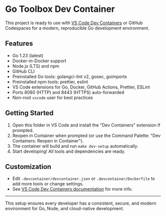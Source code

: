 # Go Toolbox Dev Container

This project is ready to use with [VS Code Dev Containers](https://code.visualstudio.com/docs/devcontainers/containers) or GitHub Codespaces for a modern, reproducible Go development environment.

## Features

- Go 1.23 (latest)
- Docker-in-Docker support
- Node.js (LTS) and npm
- GitHub CLI
- Preinstalled Go tools: golangci-lint v2, gosec, goimports
- Preinstalled npm tools: prettier, eslint
- VS Code extensions for Go, Docker, GitHub Actions, Prettier, ESLint
- Ports 8080 (HTTP) and 8443 (HTTPS) auto-forwarded
- Non-root `vscode` user for best practices

## Getting Started

1. Open this folder in VS Code and install the "Dev Containers" extension if prompted.
2. Reopen in Container when prompted (or use the Command Palette: "Dev Containers: Reopen in Container").
3. The container will build and run `make dev-setup` automatically.
4. Start developing! All tools and dependencies are ready.

## Customization

- Edit `.devcontainer/devcontainer.json` or `.devcontainer/Dockerfile` to add more tools or change settings.
- See [VS Code Dev Containers documentation](https://code.visualstudio.com/docs/devcontainers/containers) for more info.

---

This setup ensures every developer has a consistent, secure, and modern environment for Go, Node, and cloud-native development.
